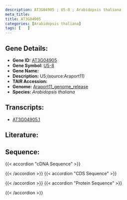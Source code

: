 ```yaml
---
description: AT3G04905 ; U5-8 ; Arabidopsis thaliana
meta_title:
title: AT3G04905
categories: [Arabidopsis thaliana]
tags: [   ]
---
```


## Gene Details:
- **Gene ID:** [AT3G04905](https://www.arabidopsis.org/locus?name=AT3G04905)
- **Gene Symbol:** <u>U5-8</u>
- **Gene Name:** 
- **Description:**   U5;(source:Araport11)
- **TAIR Accession:** 
- **Genome:** [Araport11_genome_release](https://www.arabidopsis.org/download/list?dir=Genes%2FAraport11_genome_release)
- **Species:** *Arabidopsis thaliana*

## Transcripts:
   -  [AT3G04905.1](https://www.arabidopsis.org/gene?name=AT3G04905.1)
## Literature:
## Sequence:
{{< accordion "cDNA Sequence" >}}

{{< /accordion >}}
{{< accordion "CDS Sequence" >}}

{{< /accordion >}}
{{< accordion "Protein Sequence" >}}

{{< /accordion >}}
